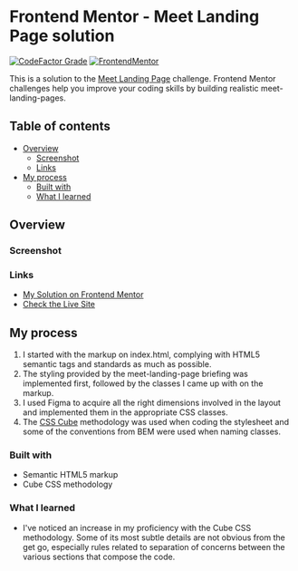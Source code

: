 # Frontend Mentor - Meet Landing Page solution

[![CodeFactor Grade](https://img.shields.io/codefactor/grade/github/EONRaider/meet-landing-page?label=CodeFactor&logo=codefactor&style=flat-square)](https://www.codefactor.io/repository/github/eonraider/meet-landing-page)
[![FrontendMentor](https://img.shields.io/badge/FrontendMentor-EONRaider-blue?style=flat-square)](https://www.frontendmentor.io/profile/EONRaider)

This is a solution to the [Meet Landing Page](https://www.frontendmentor.io/challenges/meet-landing-page-rbTDS6OUR)
challenge. Frontend Mentor challenges help you improve your coding skills by building realistic meet-landing-pages.

## Table of contents

- [Overview](#overview)
    - [Screenshot](#screenshot)
    - [Links](#links)
- [My process](#my-process)
    - [Built with](#built-with)
    - [What I learned](#what-i-learned)

## Overview

### Screenshot

### Links

- [My Solution on Frontend Mentor]()
- [Check the Live Site](https://eonraider-meet-landing-page.netlify.app/)

## My process

1. I started with the markup on index.html, complying with HTML5 semantic tags and standards as much as possible.
2. The styling provided by the meet-landing-page briefing was implemented first, followed by the classes I came up with
   on the
   markup.
3. I used Figma to acquire all the right dimensions involved in the layout and implemented them in the appropriate CSS
   classes.
4. The [CSS Cube](https://cube.fyi/) methodology was used when coding the stylesheet and some of the conventions from
   BEM were used when naming classes.

### Built with

- Semantic HTML5 markup
- Cube CSS methodology

### What I learned

- I've noticed an increase in my proficiency with the Cube CSS methodology. Some of its most subtle details are not
  obvious from the get go, especially rules related to separation of concerns between the various sections that compose
  the
  code.